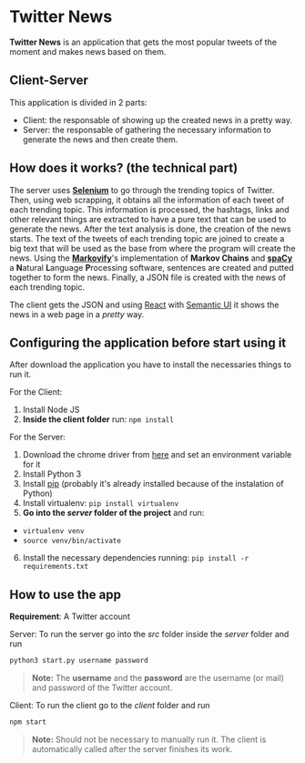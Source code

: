 # Twitter News

**Twitter News** is an application that gets the most popular tweets of the moment and makes news based on them.


## Client-Server

This application is divided in 2 parts:
- Client: the responsable of showing up the created news in a pretty way.
- Server: the responsable of gathering the necessary information to generate the news and then create them.


## How does it works? (the technical part)

The server uses **[Selenium](https://www.seleniumhq.org/)** to go through the trending topics of Twitter. Then, using web scrapping, it obtains all the information of each tweet of each trending topic. This information is processed, the hashtags, links and other relevant things are extracted to have a pure text that can be used to generate the news.
After the text analysis is done, the creation of the news starts. The text of the tweets of each trending topic are joined to create a big text that will be used as the base from where the program will create the news. Using the **[Markovify](https://github.com/jsvine/markovify)**'s implementation of **Markov Chains** and **[spaCy](https://spacy.io/)** a **N**atural **L**anguage **P**rocessing software, sentences are created and putted together to form the news.
Finally, a JSON file is created with the news of each trending topic.

The client gets the JSON and using [React](https://reactjs.org/) with [Semantic UI](https://react.semantic-ui.com/) it shows the news in a web page in a _pretty_ way.

## Configuring the application before start using it

After download the application you have to install the necessaries things to run it.

For the Client:
1. Install Node JS
2. **Inside the client folder** run: `npm install`

For the Server:
1. Download the chrome driver from [here](https://sites.google.com/a/chromium.org/chromedriver/downloads) and set an environment variable for it
2. Install Python 3
3. Install [pip](https://pypi.org/project/pip/) (probably it's already installed because of the instalation of Python)
4. Install virtualenv: `pip install virtualenv`
5. **Go into the _server_ folder of the project** and run:
- `virtualenv venv`
- `source venv/bin/activate`
6. Install the necessary dependencies running: `pip install -r requirements.txt`



## How to use the app

**Requirement**: A Twitter account

Server:
To run the server go into the _src_ folder inside the _server_ folder and run

```python
python3 start.py username password
```
> **Note:** The **username** and the **password** are the username (or mail) and password of the Twitter account.

Client:
To run the client go to the _client_ folder and run
```javascript
npm start
```
> **Note:** Should not be necessary to manually run it. The client is automatically called after the server finishes its work.
